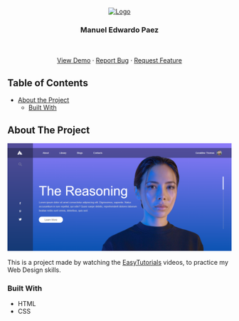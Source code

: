 



<!-- PROJECT LOGO -->
<br />
<p align="center">
  <a href="https://github.com/othneildrew/Best-README-Template">
    <img src="https://avatars0.githubusercontent.com/u/71859382?s=400&u=4b802194a7cb4f086c3ee93e65b7c735a60f7df2&v=4" alt="Logo" width="80" height="80">
  </a>

  <h3 align="center">Manuel Edwardo Paez</h3>
  <p align="center">
    <a href="https://github.com/manueledwardopaez/Website-With-Sliding/issues"></a>
    <br />
    <br />
    <a href="https://manueledwardopaez.github.io/Website-With-Sliding/index.html">View Demo</a>
    ·
    <a href="https://github.com/manueledwardopaez/Website-With-Sliding/issues">Report Bug</a>
    ·
    <a href="https://github.com/manueledwardopaez/Website-With-Sliding/issues">Request Feature</a>
  </p>
</p>



<!-- TABLE OF CONTENTS -->
## Table of Contents

* [About the Project](#about-the-project)
  * [Built With](#built-with)



<!-- ABOUT THE PROJECT -->
## About The Project

![](img/project-image.PNG)

This is a project made by watching the [EasyTutorials]() videos, to practice my Web Design skills.

### Built With
* HTML
* CSS
